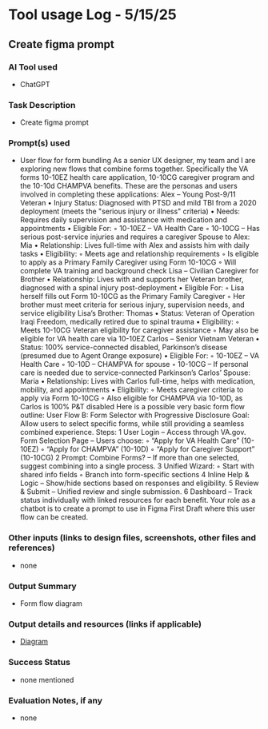 # Tool usage Log - 5/15/25

## Create figma prompt

### AI Tool used
- ChatGPT

### Task Description
- Create figma prompt

### Prompt(s) used
- User flow for form bundling As a senior UX designer, my team and I are exploring new flows that combine forms together. Specifically the VA forms 10-10EZ health care application, 10-10CG caregiver program and the 10-10d CHAMPVA benefits. These are the personas and users involved in completing these applications: Alex – Young Post-9/11 Veteran • Injury Status: Diagnosed with PTSD and mild TBI from a 2020 deployment (meets the "serious injury or illness" criteria) • Needs: Requires daily supervision and assistance with medication and appointments • Eligible For: ◦ 10-10EZ – VA Health Care ◦ 10-10CG – Has serious post-service injuries and requires a caregiver Spouse to Alex: Mia • Relationship: Lives full-time with Alex and assists him with daily tasks • Eligibility: ◦ Meets age and relationship requirements ◦ Is eligible to apply as a Primary Family Caregiver using Form 10-10CG ◦ Will complete VA training and background check Lisa – Civilian Caregiver for Brother • Relationship: Lives with and supports her Veteran brother, diagnosed with a spinal injury post-deployment • Eligible For: ◦ Lisa herself fills out Form 10-10CG as the Primary Family Caregiver ◦ Her brother must meet criteria for serious injury, supervision needs, and service eligibility Lisa’s Brother: Thomas • Status: Veteran of Operation Iraqi Freedom, medically retired due to spinal trauma • Eligibility: ◦ Meets 10-10CG Veteran eligibility for caregiver assistance ◦ May also be eligible for VA health care via 10-10EZ Carlos – Senior Vietnam Veteran • Status: 100% service-connected disabled, Parkinson’s disease (presumed due to Agent Orange exposure) • Eligible For: ◦ 10-10EZ – VA Health Care ◦ 10-10D – CHAMPVA for spouse ◦ 10-10CG – If personal care is needed due to service-connected Parkinson’s Carlos’ Spouse: Maria • Relationship: Lives with Carlos full-time, helps with medication, mobility, and appointments • Eligibility: ◦ Meets caregiver criteria to apply via Form 10-10CG ◦ Also eligible for CHAMPVA via 10-10D, as Carlos is 100% P&T disabled Here is a possible very basic form flow outline: User Flow B: Form Selector with Progressive Disclosure Goal: Allow users to select specific forms, while still providing a seamless combined experience. Steps: 1 User Login – Access through VA.gov. Form Selection Page – Users choose: ◦ “Apply for VA Health Care” (10-10EZ) ◦  “Apply for CHAMPVA” (10-10D) ◦ “Apply for Caregiver Support” (10-10CG) 2 Prompt: Combine Forms? – If more than one selected, suggest combining into a single process. 3 Unified Wizard: ◦ Start with shared info fields ◦ Branch into form-specific sections 4 Inline Help & Logic – Show/hide sections based on responses and eligibility. 5 Review & Submit – Unified review and single submission. 6 Dashboard – Track status individually with linked resources for each benefit. Your role as a chatbot is to create a prompt to use in Figma First Draft where this user flow can be created.

### Other inputs (links to design files, screenshots, other files and references)
- none

### Output Summary
- Form flow diagram

### Output details and resources (links if applicable)
- [Diagram](https://app.mural.co/t/departmentofveteransaffairs9999/m/departmentofveteransaffairs9999/1746708567334/89dc9187ed20ce833ffec9675c53a685a17cf120?wid=0-1747408232720)

### Success Status
- none mentioned

### Evaluation Notes, if any
- none
